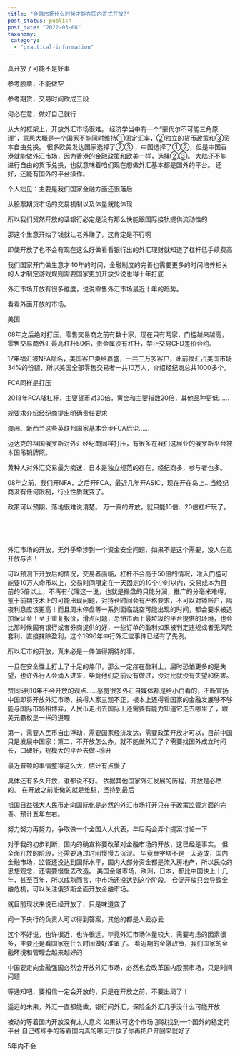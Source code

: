 ```yaml
---
title: "金融市场什么时候才能在国内正式开放?"
post_status: publish
post_date: "2022-03-08"
taxonomy:
 category: 
  - "practical-information"
---
```


真开放了可能不是好事

参考股票，不能做空

参考期货，交易时间砍成三段

何必在意，做好自己就行

从大的框架上，开放外汇市场很难。 经济学当中有一个“蒙代尔不可能三角原理”，意思大概是一个国家不能同时维持①固定汇率，②独立的货币政策和③资本自由兑换。 很多欧美发达国家选择了②③ ，中国选择了①②，但是中国香港就能做外汇市场，因为香港的金融政策和欧美一样，选择②③。 大陆还不能进行自由的货币兑换，也就意味着咱们现在想做外汇基本都是国外的平台。 还好，还能有国外的平台操作。

个人拙见：主要是我们国家金融方面还很落后

从股票期货市场的交易机制以及体量就能体现

所以我们贸然开放的话银行必定是没有那么快能跟国际接轨提供流动性的

那这个生意开始了钱就让老外赚了，这肯定是不行啊

即使开放了也不会有现在这么好做看看银行出的外汇理财就知道了杠杆低手续费高

我们国家开门做生意才40年的时间，金融制度的完善也需要更多的时间培养相关的人才制定游戏规则需要国家更加开放少说也得十年打底

外汇市场开放有很多维度，说说零售外汇市场最近十年的趋势。

看看外面开放的市场。

美国

08年之后绝对打压，零售交易商之前有数十家，现在只有两家，门槛越来越高，零售交易商外汇最高杠杆50倍，贵金属没有杠杆，禁止交易CFD差价合约。

17年福汇被NFA除名，美国客户卖给嘉盛，一共三万多客户，此前福汇占美国市场34%的份额，所以美国全部零售交易者一共10万人，介绍经纪商总共1000多个。

FCA同样是打压

2018年FCA降杠杆，主要货币对30倍，黄金和主要指数20倍，其他品种更低……

规要求介绍经纪商提出明确责任要求

澳洲、新西兰这些英联邦国家基本会步FCA后尘……

迈达克的祖国俄罗斯对外汇经纪商同样打压，有很多在我们这展业的俄罗斯平台被本国吊销牌照。

黄种人对外汇交易最为痴迷，日本是独立规范的存在，经纪商多，参与者也多。

08年之前，我们开NFA，之后开FCA，最近几年开ASIC，现在开在岛上…当经纪商没有任何限制，行业性质就变了。

政策可以预期，落地很难说清楚。 万一真的开放，就只能10倍、20倍杠杆玩了。

 

 

外汇市场的开放，无外乎牵涉到一个资金安全问题，如果不是这个需要，没人在意开放与否！

可以预测下开放后的情况，交易者面临，杠杆不会高于50倍的情况，准入门槛可能要10万人命币以上，交易时间限定在一天固定的10个小时以内，交易成本为目前的5倍以上，不再有代理这一说，也就是操盘的只能分润，推广的分毫米难得，鉴于前期技术上的可能出现问题，对持仓时间会有严格要求，不可以对锁账户，隔夜利息应该更高！而且周末停盘等一系列面临跳空可能出现的时间，都会要求被追加保证金！至于重复报价，滑点问题，恐怕市面上最垃圾的平台提供的环境，也会比那时候国有银行或者券商提供的好，一些订单的盈利如果被判定违规或者无风险套利，直接抹除盈利，这个1996年中行外汇宝事件已经有了先例。

所以汇市的开放，真未必是一件值得期待的事。

一旦在安全性上打上了十足的烙印，那么一定疼在盈利上，届时恐怕更多的是失望，也许外行人会涌入进来，毕竟他们之前没有做过，没对比就没有失望和伤害。

赞同5到10年不会开放的观点……感觉很多外汇自媒体都是给小白看的，不断宣扬中国即将开放外汇市场，搞得人家三观不正，根本上还得看国家的金融发展够不够能与国际市场相博弈，人民币走出去国际上还需要有能力知道它走去哪里了 ，跟美元霸权是一样的道理

第一，需要人民币自由浮动，需要国家经济发达，需要政策开放才可以，目前中国只是发展中国家；第二，不开放怎么办，就不能做外汇了？需要找国外成立时间长，口碑好，规模大的平台去做~㊗️开

最近普顿的事情整得这么大，估计有点慢了

具体还有多久开放，谁都说不好。 依据其他国家外汇发展的历程，开放是必然的。 在开放之前能做的就是维稳，坚持到最后

祖国日益强大人民币走向国际化是必然的外汇市场打开只在于政策监管方面的完善、预计五年左右。

努力努力再努力，争取做一个全国人大代表，年后两会弄个提案讨论一下

对于我的初步判断，国内的确宣称要改革对金融市场的开放，这已经是事实。 但全面开放的阶段，还需要通过时间慢慢去沉淀。 毕竟金字塔不是一天造成，国内金融市场，监管还没达到国际水平，国内大部分资金都是流入房地产，所以民众的思想观念，还需要慢慢去改造。 美国金融市场，欧洲，日本，都比中国快上十几年，甚至百年，所以成熟而言，中市场还没达到这个阶段。 仓促开放只会导致金融危机，可以关注俄罗斯全面开放金融市场。

就目前现状来说已经开放了，只是味道变了

问一下央行的负责人可以得到答案，其他的都是人云亦云

这个不好说，也许很近，也许很远，毕竟外汇市场体量较大，需要考虑的因素很多，主要还是看国家在什么时间做好准备了。 看近期的金融政策，我们国家的金融环境和管理会越来越好的

中国要走向金融强国必然会开放外汇市场，必然也会改革国内股票市场，只是时间问题

等通知吧，要相信一定会开放的，只是在开放之前，不要出局了！

遥远的未来，外汇一直都能做，银行间外汇，保险金外汇几乎没什么可能开放

被动的等着国内开放没有太大意义 如果认可这个市场 那就找到一个国外的稳定的平台 自己练练手的等着国内真的哪天开放了你再把户开回来就好了

5年内不会
